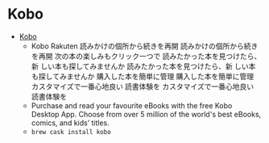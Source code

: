 # Kobo
- [Kobo](https://www.kobo.com/desktop)
  -  Kobo Rakuten  読みかけの個所から続きを再開 読みかけの個所から続きを再開 次の本の楽しみもクリック一つで 読みたかった本を見つけたら、新 しい本も探してみませんか 読みたかった本を見つけたら、新 しい本も探してみませんか 購入した本を簡単に管理 購入した本を簡単に管理 カスタマイズで一番心地良い 読書体験を カスタマイズで一番心地良い 読書体験を
  - Purchase and read your favourite eBooks with the free Kobo Desktop App. Choose from over 5 million of the world's best eBooks, comics, and kids’ titles.
  - `brew cask install kobo`

